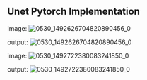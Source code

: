 ## Unet Pytorch Implementation

image:
![0530_1492626704820890456_0](https://github.com/user-attachments/assets/0a5a89bf-6350-4e3b-99b5-d5c9776a0ebb)

output:
![0530_1492626704820890456_0](https://github.com/user-attachments/assets/136f1535-52f1-4679-873f-e22c62ee6f07)

image:
![0530_1492722380083241850_0](https://github.com/user-attachments/assets/250f1f5e-d18c-421b-8a2e-52bf1c4a6aae)

output:
![0530_1492722380083241850_0](https://github.com/user-attachments/assets/4db5e5dc-82a6-48f7-9fc8-4e4fa7d60ef7)
